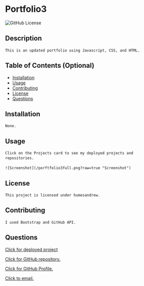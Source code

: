 # Portfolio3
  ![GitHub License](https://img.shields.io/badge/license-humesandrew-blue.svg)
  ## Description
    This is an updated portfolio using Javascript, CSS, and HTML. 

  ## Table of Contents (Optional)
  - [Installation](#installation)
  - [Usage](#usage)
  - [Contributing](#contributing)
  - [License](#license)
  - [Questions](#questions)

  ## Installation
    None.

  ## Usage
    Click on the Projects card to see my deployed projects and repositories. 
    
    ![Screenshot](/porftfolio3full.png?raw=true "Screenshot")

  ## License
    This project is licensed under humesandrew.

  ## Contributing
    I used Bootstrap and GitHub API. 

  ## Questions

  [Click for deployed project](https://humesandrew.github.io/portfolio3)

  [Click for GitHub repository.](https://github.com/humesandrew/portfolio3)

  [Click for GitHub Profile.](https://github.com/humesandrew)

  [Click to email.](mailto:humes.andrew@gmail.com)
